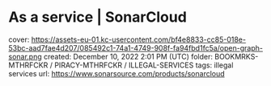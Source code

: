 # As a service | SonarCloud

cover: https://assets-eu-01.kc-usercontent.com/bf4e8833-cc85-018e-53bc-aad7fae4d207/085492c1-74a1-4749-908f-fa94fbd1fc5a/open-graph-sonar.png
created: December 10, 2022 2:01 PM (UTC)
folder: BOOKMRKS-MTHRFCKR / PIRACY-MTHRFCKR / ILLEGAL-SERVICES
tags: illegal services
url: https://www.sonarsource.com/products/sonarcloud
